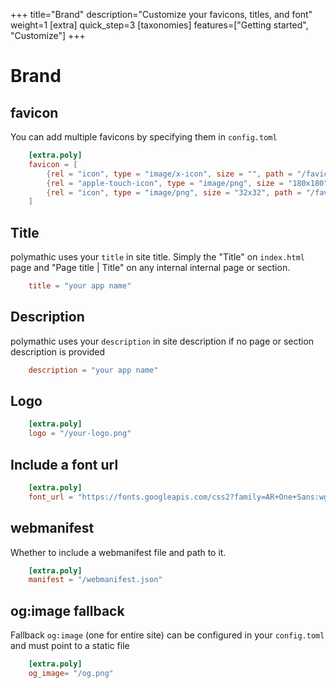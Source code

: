 +++
title="Brand"
description="Customize your favicons, titles, and font"
weight=1
[extra]
quick_step=3
[taxonomies]
features=["Getting started", "Customize"]
+++

# Brand

## favicon

You can add multiple favicons by specifying them in `config.toml`

```toml
    [extra.poly]
    favicon = [
        {rel = "icon", type = "image/x-icon", size = "", path = "/favicon.ico"},
        {rel = "apple-touch-icon", type = "image/png", size = "180x180", path = "/favicon/apple-touch-icon.png"},
        {rel = "icon", type = "image/png", size = "32x32", path = "/favicon/favicon-32x32.png"},
    ]
```

## Title

polymathic uses your `title` in site title. Simply the "Title" on `index.html` page and "Page title | Title" on any internal internal page or section.

```toml
    title = "your app name"
```

## Description

polymathic uses your `description` in site description if no page or section description is provided

```toml
    description = "your app name"
```

## Logo

```toml
    [extra.poly]
    logo = "/your-logo.png"
```

##  Include a font url

```toml
    [extra.poly]
    font_url = "https://fonts.googleapis.com/css2?family=AR+One+Sans:wght@400;700&display=swap"
```

## webmanifest

Whether to include a webmanifest file and path to it.

```toml
    [extra.poly]
    manifest = "/webmanifest.json"
```

## og:image fallback

Fallback `og:image` (one for entire site) can be configured in your `config.toml` and must point to a static file

```toml
    [extra.poly]
    og_image= "/og.png"
```